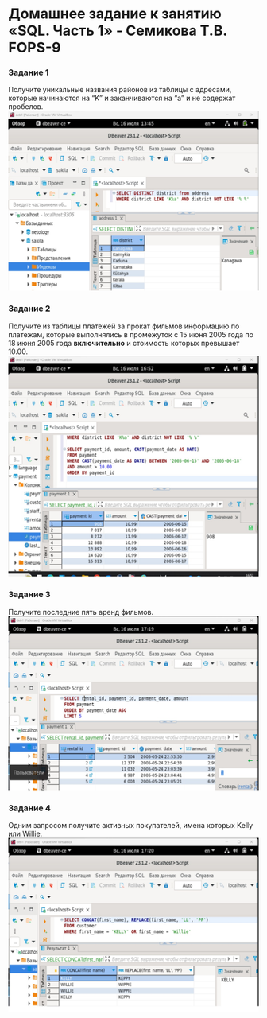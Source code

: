 # Домашнее задание к занятию «SQL. Часть 1» - Семикова Т.В. FOPS-9
### Задание 1

Получите уникальные названия районов из таблицы с адресами, которые начинаются на “K” и заканчиваются на “a” и не содержат пробелов.
![alt text](https://github.com/SemikovaTV/hw_sql1/blob/main/1.jpg)

### Задание 2

Получите из таблицы платежей за прокат фильмов информацию по платежам, которые выполнялись в промежуток с 15 июня 2005 года по 18 июня 2005 года **включительно** и стоимость которых превышает 10.00.
![alt text](https://github.com/SemikovaTV/hw_sql1/blob/main/2.jpg)

### Задание 3

Получите последние пять аренд фильмов.
![alt text](https://github.com/SemikovaTV/hw_sql1/blob/main/3.jpg)

### Задание 4

Одним запросом получите активных покупателей, имена которых Kelly или Willie. 
![alt text](https://github.com/SemikovaTV/hw_sql1/blob/main/4.jpg)
